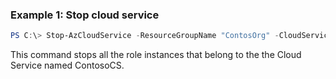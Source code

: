 ### Example 1: Stop cloud service
```powershell
PS C:\> Stop-AzCloudService -ResourceGroupName "ContosOrg" -CloudServiceName "ContosoCS"
```
This command stops all the role instances that belong to the the Cloud Service named ContosoCS.
